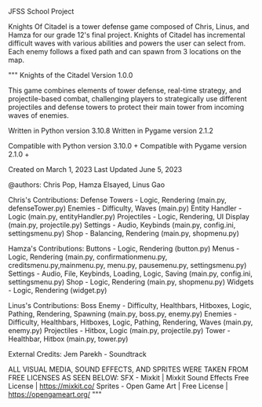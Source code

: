 JFSS School Project

Knights Of Citadel is a tower defense game composed of Chris, Linus, and Hamza for our grade 12's final project. Knights of Citadel has incremental difficult waves 
with various abilities and powers the user can select from. Each enemy follows a fixed path and can spawn from 3 locations on the map.

"""
Knights of the Citadel
Version 1.0.0

This game combines elements of tower defense, real-time strategy, and projectile-based combat, challenging players to strategically use different projectiles and defense towers to protect their main tower from incoming waves of enemies.

Written in Python version 3.10.8
Written in Pygame version 2.1.2

Compatible with Python version 3.10.0 +
Compatible with Pygame version 2.1.0 +

Created on March 1, 2023
Last Updated June 5, 2023

@authors: Chris Pop, Hamza Elsayed, Linus Gao

Chris's Contributions:
    Defense Towers - Logic, Rendering (main.py, defenseTower.py)
    Enemies - Difficulty, Waves (main.py)
    Entity Handler - Logic (main.py, entityHandler.py)
    Projectiles - Logic, Rendering, UI Display (main.py, projectile.py)
    Settings - Audio, Keybinds (main.py, config.ini, settingsmenu.py)
    Shop - Balancing, Rendering (main.py, shopmenu.py)

Hamza's Contributions:
    Buttons - Logic, Rendering (button.py)
    Menus - Logic, Rendering (main.py, confirmationmenu.py, creditsmenu.py,mainmenu.py, menu.py, pausemenu.py, settingsmenu.py)
    Settings - Audio, File, Keybinds, Loading, Logic, Saving (main.py, config.ini, settingsmenu.py)
    Shop - Logic, Rendering (main.py, shopmenu.py)
    Widgets - Logic, Rendering (widget.py)

Linus's Contributions:
    Boss Enemy - Difficulty, Healthbars, Hitboxes, Logic, Pathing, Rendering, Spawning (main.py, boss.py, enemy.py)
    Enemies - Difficulty, Healthbars, Hitboxes, Logic, Pathing, Rendering, Waves (main.py, enemy.py)
    Projectiles - Hitbox, Logic (main.py, projectile.py)
    Tower - Healthbar, Hitbox (main.py, tower.py)

External Credits:
    Jem Parekh - Soundtrack

ALL VISUAL MEDIA, SOUND EFFECTS, AND SPRITES WERE TAKEN FROM FREE LICENSES AS SEEN BELOW:
    SFX - Mixkit | Mixkit Sound Effects Free License | https://mixkit.co/
    Sprites - Open Game Art | Free License | https://opengameart.org/
"""
